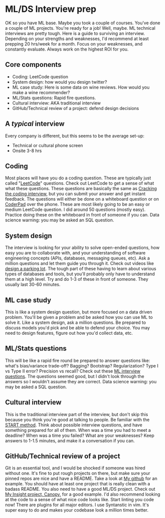 # ML/DS Interview prep

OK so you have ML base. Maybe you took a couple of courses. You've done a couple of ML projects. You're ready for a job!  Well, maybe. ML technical interviews are pretty tough. Here is a guide to surviving an interview. Depending on your strengths and weaknesses, I'd recommend at least prepping 20 hrs/week for a month. Focus on your weaknesses, and constantly evaluate. Always work on the highest ROI for you.

## Core components

* Coding: LeetCode question
* System design: how would you design twitter?
* ML case study: Here is some data on wine reviews. How would you make a wine recommender?
* ML/Stats questions: Rapid fire questions.
* Cultural interview: AKA traditional interview
* GitHub/Technical review of a project: defend design decisions

## A _typical_ interview
Every company is different, but this seems to be the average set-up:

* Technical or cultural phone screen
* Onsite 3-8 hrs

## Coding
Most places will have you do a coding question. These are typically just called "[LeetCode](https://leetcode.com/)" questions.  Check out LeetCode to get a sense of what what these questions. These questions are basically the same as [Cracking the coding interview](http://www.crackingthecodinginterview.com/), but you can submit your answer and get instant feedback. The questions will either be done on a whiteboard question or on [CoderPad](https://coderpad.io/) over the phone. These are most likely going to be an easy or medium LeetCode question. I did around 50 questions (mostly easy). Practice doing these on the whiteboard in front of someone if you can. Data science warning: you may be asked an SQL question.

## System design
The interview is looking for your ability to solve open-ended questions, how easy you are to collaborate with, and your understanding of software engineering concepts (APIs, databases, messaging queues, etc).  Ask a million questions and let them guide you through it. Check out videos like [design a parking lot](https://www.youtube.com/watch?v=DSGsa0pu8-k). The tough part of these having to learn about various types of databases and tools, but you'll probably only have to understand them at a high level. Try and do 1-3 of these in front of someone. They usually last 30-60 minutes.


## ML case study
This is like a system design question, but more focused on a data driven problem. You'll be given a problem and be asked how you can use ML to solve it. Like a system design, ask a million questions.  Be prepared to discuss models you'd pick and be able to defend your choice. You may need to design features, figure out how you'd collect data, etc.

## ML/Stats questions
This will be like a rapid fire round be prepared to answer questions like: what's bias/variance trade-off? Bagging? Bootstrap? Regularization? Type I vs Type II error? Precision vs recall? Check out these [ML interview questions](https://www.springboard.com/blog/machine-learning-interview-questions/). The questions seemed good, but I didn't look through the answers so I wouldn't assume they are correct. Data science warning: you may be asked a SQL question.

## Cultural interview
This is the traditional interview part of the interview, but don't skip this because you think you're good at talking to people. Be familiar with the [START method](http://theinterviewpro.com/tstart-method/). Think about possible interview questions, and have something prepared for all of them. When was a time you had to meet a deadline? When was a time you failed? What are your weaknesses? Keep answers to 1-1.5 minutes, and make it a conversation if you can.

## GitHub/Technical review of a project
Git is an essential tool, and I would be shocked if someone was hired without one. It's fine to put rough projects on there, but make sure your pinned repos are nice and have a README. Take a look at [My github](https://github.com/mstefferson) for an example. You should have at least one project that is really clean with a badass README. You also need to have a good ML/DS project. Check out [My Insight project, Canopy,](https://github.com/mstefferson/Canopy) for a good example. I'd also recommend looking at the code to a sense of what nice code looks like. Start linting you code now! There are plugins for all major editors. I use Syntanstic in vim. It's super easy to do and makes your codebase look a million times better.
